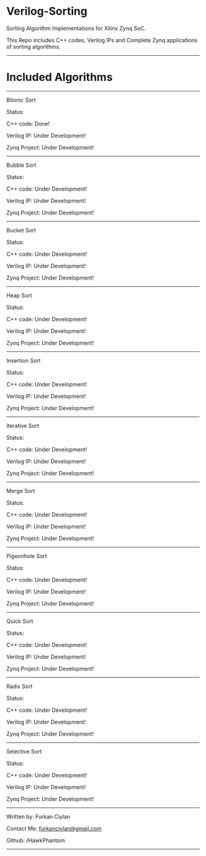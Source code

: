 # Verilog-Sorting

Sorting Algorithm Implementations for Xilinx Zynq SoC.

This Repo includes C++ codes, Verilog IPs and Complete Zynq applications of sorting algorithms.

-------------------------------------

# Included Algorithms 

-------------------------------------

Bitonic Sort

Status: 

C++ code: Done!

Verilog IP: Under Development!

Zynq Project: Under Development!

-------------------------------------

Bubble Sort

Status: 

C++ code: Under Development!

Verilog IP: Under Development!

Zynq Project: Under Development!

-------------------------------------

Bucket Sort 

Status: 

C++ code: Under Development!

Verilog IP: Under Development!

Zynq Project: Under Development!

-------------------------------------

Heap Sort 

Status: 

C++ code: Under Development!

Verilog IP: Under Development!

Zynq Project: Under Development!

-------------------------------------

Insertion Sort

Status: 

C++ code: Under Development!

Verilog IP: Under Development!

Zynq Project: Under Development!

-------------------------------------

Iterative Sort

Status: 

C++ code: Under Development!

Verilog IP: Under Development!

Zynq Project: Under Development!

-------------------------------------

Merge Sort

Status: 

C++ code: Under Development!

Verilog IP: Under Development!

Zynq Project: Under Development!

-------------------------------------

Pigeonhole Sort

Status: 

C++ code: Under Development!

Verilog IP: Under Development!

Zynq Project: Under Development!

-------------------------------------

Quick Sort

Status: 

C++ code: Under Development!

Verilog IP: Under Development!

Zynq Project: Under Development!

-------------------------------------

Radix Sort

Status: 

C++ code: Under Development!

Verilog IP: Under Development!

Zynq Project: Under Development!

-------------------------------------

Selective Sort

Status: 

C++ code: Under Development!

Verilog IP: Under Development!

Zynq Project: Under Development!

----------------------------------------

Written by: Furkan Ciylan

Contact Me: furkanciylan@gmail.com

Github: /HawkPhantom

----------------------------------------
